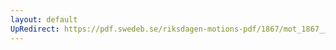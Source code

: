 ```yaml
---
layout: default
UpRedirect: https://pdf.swedeb.se/riksdagen-motions-pdf/1867/mot_1867__ak__00208/mot_1867__ak__00208_002.pdf
---
```

